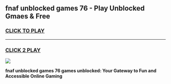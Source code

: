 
## fnaf unblocked games 76 - Play Unblocked Gmaes & Free
<h3>
<a href="https://news.freeplayer.one?title=fnaf_unblocked_games_76&ref=23F">CLICK TO PLAY</a></h3>
<hr>

<h3>
<a href="https://news.freeplayer.one?title=fnaf_unblocked_games_76&ref=23F">CLICK 2 PLAY</a>
  
</h3>

<a href="https://news.freeplayer.one?title=fnaf_unblocked_games_76&ref=23F/"><img src="https://clearcache.store/games.png"></a>


**fnaf unblocked games 76 games unblocked: Your Gateway to Fun and Accessible Online Gaming**
